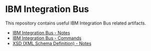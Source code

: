 # IBM Integration Bus  
This repository contains useful IBM Integration Bus related artifacts.  
* [IBM Integration Bus - Notes](https://github.com/GoIntegration/IBM-Integration-Bus/blob/master/docs/IBM%20Integration%20Bus%20-%20Notes.md)
* [IBM Integration Bus - Commands](https://github.com/GoIntegration/IBM-Integration-Bus/blob/master/docs/IBM%20Integration%20Bus%20-%20Commands.md)
* [XSD (XML Schema Definition) - Notes](https://github.com/GoIntegration/IBM-Integration-Bus/wiki/XSD-%28XML-Schema-Definition%29-~-Notes)

